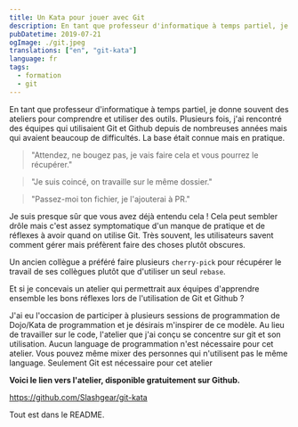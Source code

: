 ```yaml
---
title: Un Kata pour jouer avec Git
description: En tant que professeur d'informatique à temps partiel, je donne souvent des ateliers pour apprendre à utiliser des outils.
pubDatetime: 2019-07-21
ogImage: ./git.jpeg
translations: ["en", "git-kata"]
language: fr
tags:
  - formation
  - git
---
```


En tant que professeur d'informatique à temps partiel, je donne souvent des ateliers pour comprendre et utiliser des outils.
Plusieurs fois, j'ai rencontré des équipes qui utilisaient Git et Github depuis de nombreuses années mais qui avaient beaucoup de difficultés.
La base était connue mais en pratique.

> "Attendez, ne bougez pas, je vais faire cela et vous pourrez le récupérer."

> "Je suis coincé, on travaille sur le même dossier."

> "Passez-moi ton fichier, je l'ajouterai à PR."

Je suis presque sûr que vous avez déjà entendu cela !
Cela peut sembler drôle mais c'est assez symptomatique d'un manque de pratique et de réflexes à avoir quand on utilise Git.
Très souvent, les utilisateurs savent comment gérer mais préfèrent faire des choses plutôt obscures.

Un ancien collègue a préféré faire plusieurs `cherry-pick` pour récupérer le travail de ses collègues plutôt que d'utiliser un seul `rebase`.

Et si je concevais un atelier qui permettrait aux équipes d'apprendre ensemble les bons réflexes lors de l'utilisation de Git et Github ?

J'ai eu l'occasion de participer à plusieurs sessions de programmation de Dojo/Kata de programmation et je désirais m'inspirer de ce modèle.
Au lieu de travailler sur le code, l'atelier que j'ai conçu se concentre sur git et son utilisation.
Aucun language de programmation n'est nécessaire pour cet atelier.
Vous pouvez même mixer des personnes qui n'utilisent pas le même language.
Seulement Git est nécessaire pour cet atelier

**Voici le lien vers l'atelier, disponible gratuitement sur Github.**

https://github.com/Slashgear/git-kata

Tout est dans le README.
